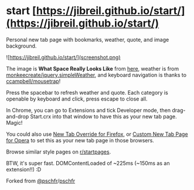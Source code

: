 # start [https://jibreil.github.io/start/](https://jibreil.github.io/start/)
Personal new tab page with bookmarks, weather, quote, and image background.

![https://jibreil.github.io/start/](screenshot.png)

The image is **What Space Really Looks Like** from [here](https://www.behance.net/gallery/12984019/What-Space-Really-Looks-Like), weather is from [monkeecreate/jquery.simpleWeather](https://github.com/monkeecreate/jquery.simpleWeather), and keyboard navigation is thanks to [ccampbell/mousetrap](https://github.com/ccampbell/mousetrap)!

Press the spacebar to refresh weather and quote. Each category is openable by keyboard and click, press escape to close all.

In Chrome, you can go to Extensions and tick Developer mode, then drag-and-drop Start.crx into that window to have this as your new tab page. Magic!

You could also use [New Tab Override for Firefox](https://addons.mozilla.org/en-US/firefox/addon/new-tab-override/), or [Custom New Tab Page for Opera](https://addons.opera.com/en/extensions/details/custom-new-tab-page/) to set this as your new tab page in those browsers.

Browse similar style pages on [r/startpages](https://reddit.com/r/startpages).

BTW, it's super fast. DOMContentLoaded of ~225ms (~150ms as an extension!!) :D

Forked from [@pschfr](http://twitter.com/pschfr)/[pschfr](https://github.com/pschfr/start)
